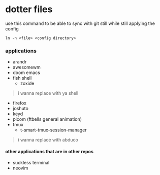 # dotter files

use this command to be able to sync with git still while still applying the config
``` 
ln -n <file> <config directory>
```

### applications
- arandr
- awesomewm
- doom emacs
- fish shell
    - zoxide
> i wanna replace with ya shell

- firefox
- joshuto
- keyd
- picom (ftbells general animation)
- tmux 
    -  t-smart-tmux-session-manager
>i wanna replace with abduco

#### other applications that are in other repos
- suckless terminal
- neovim
